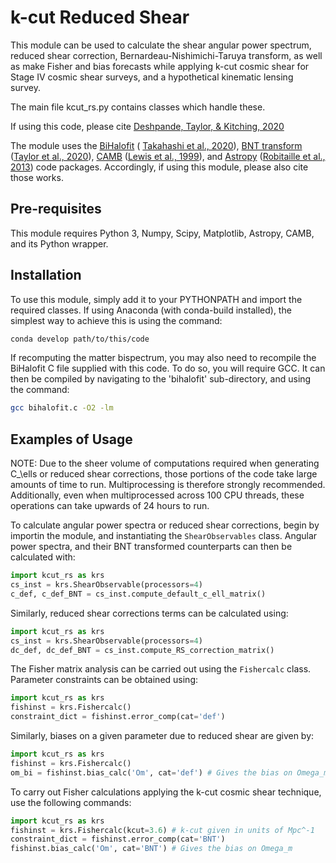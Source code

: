 # k-cut Reduced Shear

This module can be used to calculate the shear angular power spectrum,
reduced shear correction, Bernardeau-Nishimichi-Taruya transform, as 
well as make Fisher and bias forecasts while applying k-cut cosmic shear 
for Stage IV cosmic shear surveys, and a hypothetical kinematic lensing survey.

The main file kcut_rs.py contains classes which handle these.

If using this code, please cite [Deshpande, Taylor, & Kitching, 2020](https://arxiv.org/abs/2009.01792)

The module uses the [BiHalofit](http://cosmo.phys.hirosaki-u.ac.jp/takahasi/codes_e.htm) (
[Takahashi et al., 2020](https://arxiv.org/abs/1911.07886)), [BNT transform](https://github.com/pltaylor16/x-cut)
([Taylor et al., 2020](https://arxiv.org/abs/2007.00675)), [CAMB](https://camb.info/)
([Lewis et al., 1999](https://arxiv.org/abs/astro-ph/9911177)), and
[Astropy](https://www.astropy.org) 
([Robitaille et al., 2013](https://www.aanda.org/articles/aa/abs/2013/10/aa22068-13/aa22068-13.html)) 
code packages. Accordingly, if
using this module, please also cite those works.

## Pre-requisites

This module requires Python 3, Numpy, Scipy, Matplotlib, Astropy, CAMB, and its
Python wrapper.

## Installation

To use this module, simply add it to your PYTHONPATH and import the required
classes. If using Anaconda (with conda-build installed), the simplest way to achieve this is using the
command:

```bash
conda develop path/to/this/code
```

If recomputing the matter bispectrum, you may also need to recompile the
BiHalofit C file supplied with this code. To do so, you will require GCC. It
can then be compiled by navigating to the 'bihalofit' sub-directory, and using
the command:

```bash
gcc bihalofit.c -O2 -lm
```

## Examples of Usage

NOTE: Due to the sheer volume of computations required when generating C_\ells
or reduced shear corrections, those portions of the code take large
amounts of time to run. Multiprocessing is therefore strongly recommended.
Additionally, even when multiprocessed across 100 CPU threads, these operations
can take upwards of 24 hours to run.

To calculate angular power spectra or reduced shear corrections, begin by 
importin the module, and
instantiating the ```ShearObservables``` class. Angular power spectra, and their BNT transformed counterparts can then be
calculated with:

```python
import kcut_rs as krs
cs_inst = krs.ShearObservable(processors=4)
c_def, c_def_BNT = cs_inst.compute_default_c_ell_matrix()
```

Similarly, reduced shear corrections terms can be calculated using:

```python
import kcut_rs as krs
cs_inst = krs.ShearObservable(processors=4)
dc_def, dc_def_BNT = cs_inst.compute_RS_correction_matrix()
```

The Fisher matrix analysis can be carried out using the ```Fishercalc``` class.
Parameter constraints can be obtained using:

```python
import kcut_rs as krs
fishinst = krs.Fishercalc()
constraint_dict = fishinst.error_comp(cat='def')
```

Similarly, biases on a given parameter due to reduced shear are given by:

```python
import kcut_rs as krs
fishinst = krs.Fishercalc()
om_bi = fishinst.bias_calc('Om', cat='def') # Gives the bias on Omega_m
```

To carry out Fisher calculations applying the k-cut cosmic shear technique,
use the following commands:

```python
import kcut_rs as krs
fishinst = krs.Fishercalc(kcut=3.6) # k-cut given in units of Mpc^-1
constraint_dict = fishinst.error_comp(cat='BNT')
fishinst.bias_calc('Om', cat='BNT') # Gives the bias on Omega_m
```
